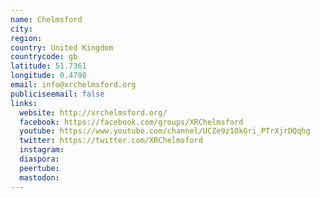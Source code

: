 ```yaml
---
name: Chelmsford
city:
region:
country: United Kingdom
countrycode: gb
latitude: 51.7361
longitude: 0.4798
email: info@xrchelmsford.org
publiciseemail: false
links:
  website: http://xrchelmsford.org/
  facebook: https://facebook.com/groups/XRChelmsford
  youtube: https://www.youtube.com/channel/UCZe9z1OkGri_PTrXjrDQqhg
  twitter: https://twitter.com/XRChelmsford
  instagram:
  diaspora:
  peertube:
  mastodon:
---
```

